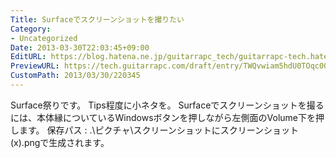 ```yaml
---
Title: Surfaceでスクリーンショットを撮りたい
Category:
- Uncategorized
Date: 2013-03-30T22:03:45+09:00
EditURL: https://blog.hatena.ne.jp/guitarrapc_tech/guitarrapc-tech.hatenablog.com/atom/entry/6802418398340497940
PreviewURL: https://tech.guitarrapc.com/draft/entry/TWQvwiam5hdU0TOqc0QOE2CJvhU
CustomPath: 2013/03/30/220345
---
```


<!--
Date: 2013-03-30T22:03:45+09:00
URL: https://tech.guitarrapc.com/entry/2013/03/30/220345
-->

Surface祭りです。 Tips程度に小ネタを。 Surfaceでスクリーンショットを撮るには、本体縁についているWindowsボタンを押しながら左側面のVolume下を押します。 保存パス : .\ピクチャ\スクリーンショットにスクリーンショット (x).pngで生成されます。
